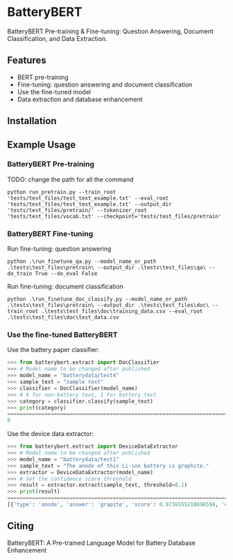 # BatteryBERT
BatteryBERT Pre-training & Fine-tuning: Question Answering, Document Classification, and Data Extraction.

## Features

- BERT pre-training
- Fine-tuning: question answering and document classification
- Use the fine-tuned model
- Data extraction and database enhancement

## Installation

## Example Usage
### BatteryBERT Pre-training
TODO: change the path for all the command
```
python run_pretrain.py --train_root 'tests/test_files/test_text_example.txt' --eval_root 'tests/test_files/test_text_example.txt' --output_dir 'tests/test_files/pretrain/' --tokenizer_root 'tests/test_files/vocab.txt' --checkpoint='tests/test_files/pretrain'
```

### BatteryBERT Fine-tuning
Run fine-tuning: question answering
```
python .\run_finetune_qa.py --model_name_or_path .\tests\test_files\pretrain\ --output_dir .\tests\test_files\qa\ --do_train True --do_eval False
```

Run fine-tuning: document classification
```
python .\run_finetune_doc_classify.py --model_name_or_path .\tests\test_files\pretrain\ --output_dir .\tests\test_files\doc\ --train_root .\tests\test_files\doc\training_data.csv --eval_root .\tests\test_files\doc\test_data.csv
```
### Use the fine-tuned BatteryBERT
Use the battery paper classifier:
```python
>>> from batterybert.extract import DocClassifier
>>> # Model name to be changed after published
>>> model_name = "batterydata/test4"
>>> sample_text = "sample text"
>>> classifier = DocClassifier(model_name)
>>> # 0 for non-battery text, 1 for battery text
>>> category = classifier.classify(sample_text)
>>> print(category)
=======================================================================================
0
```

Use the device data extractor:
```python
>>> from batterybert.extract import DeviceDataExtractor
>>> # Model name to be changed after published
>>> model_name = "batterydata/test1"
>>> sample_text = "The anode of this Li-ion battery is graphite."
>>> extractor = DeviceDataExtractor(model_name)
>>> # Set the confidence score threshold
>>> result = extractor.extract(sample_text, threshold=0.1)
>>> print(result)
=======================================================================================
[{'type': 'anode', 'answer': 'grapite', 'score': 0.9736555218696594, 'context': 'The anode of this battery is grapite.'}]
```

## Citing
BatteryBERT: A Pre-trained Language Model for Battery Database Enhancement